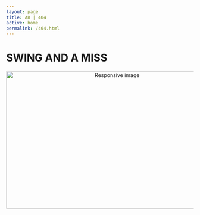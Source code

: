 ```yaml
---
layout: page
title: AB | 404
active: home
permalink: /404.html
---
```


# SWING AND A MISS
<center>
<img src="/images/bartolo.gif" width="580" height="369" class="img-responsive" alt="Responsive image">
</center>